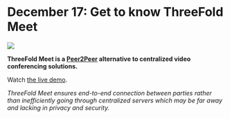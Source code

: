 # December 17: Get to know ThreeFold Meet

![](threefold__tfmeetintro.jpeg  )

**ThreeFold Meet is a [Peer2Peer](threefold__peer2peer) alternative to centralized video conferencing solutions.**

Watch [the live demo](https://www.youtube.com/watch?v=C7BH_o9JbW0&t=815s).

*ThreeFold Meet ensures end-to-end connection between parties rather than inefficiently going through centralized servers which may be far away and lacking in privacy and security.*